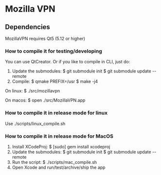 # Mozilla VPN

## Dependencies

MozillaVPN requires Qt5 (5.12 or higher)

### How to compile it for testing/developing

You can use QtCreator. Or if you like to compile in CLI, just do:

1. Update the submodules:
  $ git submodule init
  $ git submodule update --remote
2. Compile:
  $ qmake PREFIX=/usr
  $ make -j4

On linux:
$ ./src/mozillavpn

On macos:
$ open ./src/MozillaVPN.app

### How to compile it in release mode for linux

Use ./scripts/linux_compile.sh

### How to compile it in release mode for MacOS

1. Install XCodeProj:
  $ [sudo] gem install xcodeproj
2. Update the submodules:
  $ git submodule init
  $ git submodule update --remote
3. Run the script:
  $ ./scripts/mac_compile.sh
4. Open Xcode and run/test/archive/ship the app

